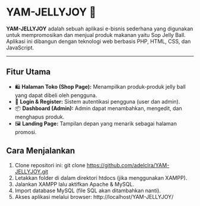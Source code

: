 # YAM-JELLYJOY 🍧

**YAM-JELLYJOY** adalah sebuah aplikasi e-bisnis sederhana yang digunakan untuk mempromosikan dan menjual produk makanan yaitu Sop Jelly Ball. Aplikasi ini dibangun dengan teknologi web berbasis PHP, HTML, CSS, dan JavaScript.

---

## Fitur Utama

- 🛍️ **Halaman Toko (Shop Page):** Menampilkan produk-produk jelly ball yang dapat dibeli oleh pengguna.
- 👤 **Login & Register:** Sistem autentikasi pengguna (user dan admin).
- 📦 **Dashboard (Admin):** Admin dapat menambahkan, mengedit, dan menghapus produk.
- 🖼️ **Landing Page:** Tampilan depan yang menarik sebagai halaman promosi.

## Cara Menjalankan

1. Clone repositori ini:
   git clone https://github.com/adelclra/YAM-JELLYJOY.git
2. Letakkan folder di dalam direktori htdocs (jika menggunakan XAMPP).
3. Jalankan XAMPP lalu aktifkan Apache & MySQL.
4. Import database MySQL (file SQL akan ditambahkan nanti).
5. Akses aplikasi melalui browser:
   http://localhost/YAM-JELLYJOY/
